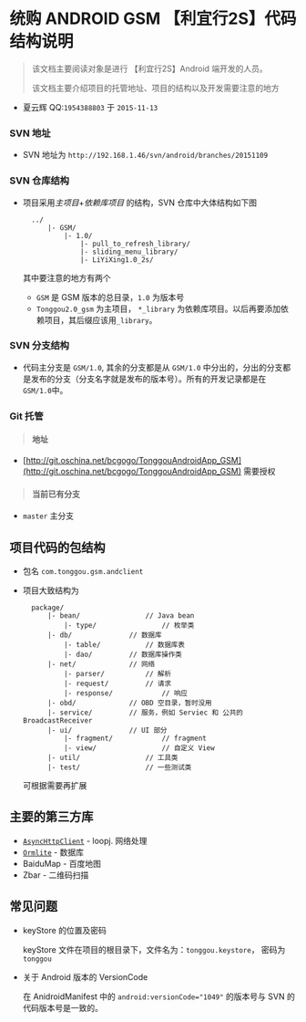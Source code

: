 # 统购 ANDROID GSM 【利宜行2S】代码结构说明

> 该文档主要阅读对象是进行 【利宜行2S】Android 端开发的人员。
> 
> 该文档主要介绍项目的托管地址、项目的结构以及开发需要注意的地方

- 夏云辉 QQ:`1954388803` 于 `2015-11-13`

### SVN 地址

- SVN 地址为 `http://192.168.1.46/svn/android/branches/20151109`

### SVN 仓库结构

- 项目采用*主项目*+*依赖库项目* 的结构，SVN 仓库中大体结构如下图
		
		../
			|- GSM/
				|- 1.0/
					|- pull_to_refresh_library/
					|- sliding_menu_library/
					|- LiYiXing1.0_2s/

	其中要注意的地方有两个
	
	* `GSM` 是 GSM 版本的总目录，`1.0` 为版本号
	* `Tonggou2.0_gsm` 为主项目， `*_library` 为依赖库项目。以后再要添加依赖项目，其后缀应该用`_library`。

### SVN 分支结构

- 代码主分支是 `GSM/1.0`, 其余的分支都是从 `GSM/1.0` 中分出的，分出的分支都是发布的分支（分支名字就是发布的版本号）。所有的开发记录都是在 `GSM/1.0`中。


### Git 托管

>#### 地址

- [http://git.oschina.net/bcgogo/TonggouAndroidApp_GSM](http://git.oschina.net/bcgogo/TonggouAndroidApp_GSM) 需要授权

> #### 当前已有分支

- `master`	主分支



## 项目代码的包结构

- 包名 `com.tonggou.gsm.andclient`
- 项目大致结构为
	
		package/					
			|- bean/				// Java bean
				|- type/				// 枚举类
			|- db/				// 数据库
				|- table/			// 数据库表
				|- dao/			// 数据库操作类
			|- net/				// 网络
				|- parser/			// 解析
				|- request/			// 请求
				|- response/			// 响应
			|- obd/				// OBD 空目录，暂时没用
			|- service/			// 服务，例如 Serviec 和 公共的 BroadcastReceiver
			|- ui/				// UI 部分
				|- fragment/			// fragment
				|- view/				// 自定义 View
			|- util/				// 工具类
			|- test/				// 一些测试类 
	
	可根据需要再扩展

## 主要的第三方库

- [`AsyncHttpClient`](http://loopj.com/android-async-http/) - loopj. 网络处理
- [`Ormlite`](http://ormlite.com/sqlite_java_android_orm.shtml) - 数据库
- BaiduMap - 百度地图
- Zbar - 二维码扫描

## 常见问题

- keyStore 的位置及密码

	keyStore 文件在项目的根目录下，文件名为：`tonggou.keystore`， 密码为 `tonggou`

- 关于 Android 版本的 VersionCode

	 在 AnidroidManifest 中的 `android:versionCode="1049"` 的版本号与 SVN 的代码版本号是一致的。

<br>
<br>
<br>
<br>
<br>
<br>
<br>


	


					 
		